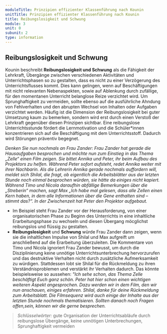 ```yaml
---
moduleTitle: Prinzipien effizienter Klassenführung nach Kounin
unitTitle: Prinzipien effizienter Klassenführung nach Kounin
title: Reibungslosigkeit und Schwung
module: 3
unit: 0
subunit: 2
type: information
---
```


## Reibungslosigkeit und Schwung

Kounin beschreibt **Reibungslosigkeit und Schwung** als die Fähigkeit der Lehrkraft, Übergänge zwischen verschiedenen Aktivitäten und Unterrichtsphasen so zu gestalten, dass es nicht zu einer Verzögerung des Unterrichtsflusses kommt. Dies kann gelingen, wenn auf Beschäftigungen mit nicht relevanten Nebenaspekten, sowie auf Ablenkung durch zufällige, für den momentanen Unterricht belanglose Reize verzichtet wird. Um Sprunghaftigkeit zu vermeiden, sollte ebenso auf die ausführliche Ahndung von Fehlverhalten und den abrupten Wechsel von Inhalten oder Aufgaben verzichtet werden. Häufig ist die Dimension der Reibungslosigkeit bei guter Umsetzung kaum zu bemerken, sondern wird erst durch einen Verstoß der Lehrkraft gegenüber diesen Prinzipen sichtbar. Eine reibungslose Unterrichtsstunde fördert die Lernmotivation und die Schüler*innen konzentrieren sich auf die Beschäftigung mit dem Unterrichtsstoff. Dadurch wird Störungen präventiv begegnet.

 *Denken Sie nun nochmals an Frau Zander: Frau Zander hat gerade die Hausaufgaben besprochen und möchte nun zum Einstieg in das Thema „Zelle“ einen Film zeigen. Sie bittet Annika und Peter, ihr beim Aufbau des Projektors zu helfen. Während Peter sofort aufsteht, redet Annika weiter mit ihrer Nachbarin. Als die Lehrerin Annika gerade nochmals auffordern will, meldet sich Shilal, die fragt, ob eigentlich die Arbeitsblätter aus der letzten Stunde noch einmal besprochen würden, sie hätte da einiges nicht kapiert. Während Timo und Nicola daraufhin abfällige Bemerkungen über die „Streberin“ machen, sagt Max „Ich habe mal gelesen, dass alle Zellen einen Kern haben, in dem alle Informationen über die Gene enthalten sind – stimmt das?“. In der Zwischenzeit hat Peter den Projektor aufgebaut.*

  * Im Beispiel steht Frau Zander vor der Herausforderung, von einer organisatorischen Phase zu Beginn des Unterrichts in eine inhaltliche Erarbeitungsphase zu wechseln und diesen Übergang möcglichst reibungslos und flüssig zu gestalten. 
  * **Reibungslosigkeit** und **Schwung** würde Frau Zander dann zeigen, wenn sie die inhaltlichen Impulse von Shilal und Max aufgreift um anschließend auf die Erarbeitung überzuleiten. Die Kommentare von Timo und Nicola ignoriert Frau Zander bewusst, um durch die Disziplinierung keine unnötige Unterrichtsunterbrechung hervorzurufen und das destruktive Verhalten nicht durch zusätzliche Aufmerksamkeit zu würdigen. Stattdessen lobt sie Shilal für die Rückmeldung zu ihren Verständnisproblemen und verstärkt ihr Verhalten dadurch. Das könnte beispielsweise so aussehen: *"Ich sehe schon, das Thema Zelle beschäftigt Euch ganz schön. Peter hat hier schon einen wichtigen weiteren Aspekt angesprochen. Dazu werden wir in dem Film, den wir nun anschauen, einiges erfahren. Shilal, danke für deine Rückmeldung zum Arbeitsblatt. Die Filmsequenz wird auch einige der Inhalte aus der letzten Stunde nochmals thematisieren. Sollten danach noch Fragen offen,sein, können wir die gerne besprechen.*

> *Schlüsselwörter:* gute Organisation der Unterrichtsabläufe durch reibungslose Übergänge, keine unnötigen Unterbrechungen, Sprunghaftigkeit vermeiden

<flipcard id="8"></flipcard>